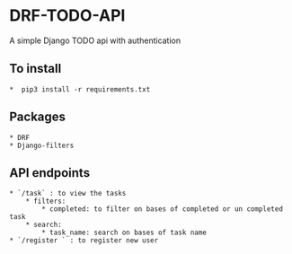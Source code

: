 # DRF-TODO-API
A simple Django TODO api with authentication


## To install
	*  pip3 install -r requirements.txt

## Packages
	* DRF
	* Django-filters

## API endpoints 
	* `/task` : to view the tasks 
		* filters: 
			* completed: to filter on bases of completed or un completed task
		* search: 
			* task_name: search on bases of task name
	* `/register ` : to register new user